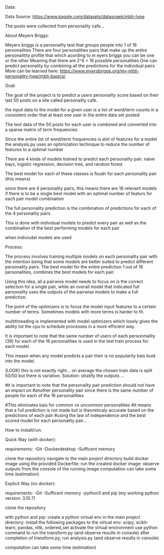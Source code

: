 Data: 

Data Source:
https://www.kaggle.com/datasets/datasnaek/mbti-type

The posts were collected from personailty cafe...


About Meyers Briggs:

Meyers briggs is a personailty test that groups people into 1 of 16 personailties
There are four personalities pairs that make up the entire personailtity profile that which acording to m eyers briggs you can be one or the other
Meaning that there are 2^4 = 16 possible personalities
One can predict personality by combining all the predictions for the individual pairs
More can be learned here:
https://www.myersbriggs.org/my-mbti-personality-type/mbti-basics/ 



Goal:

The goal of the project is to predict a users personailty score based on their last 50 posts on a site called personailty cafe.

the input data to the model for a given user is a list of word/term counts in a consistent order that at least one user in the entire data set posted

The text data of the 50 posts for each user is combined and converted into a sparse matrix of term frequencies 

Since the entire list of word/term frequencies is alot of features for a model the analysis.py uses an optimization technique to reduce the number of features to a optimal number

There are 4 kinds of models trained to predict each personailty pair: naive bays, logistic regression, decision tree, and random forest

The best model for each of these classes is foudn for each personality pair (this means)

since there are 4 personality pairs, this means there are 16 relevant models if there is to be a single best model with an optimal number of featurs for each pair model combination





The full personality prediction is the combination of predictions for each of the 4 personality pairs 




This is done with individual models to predict every pair as well as the combination of the best performing models for each pair

when indiviudal models are used 





Process: 

The process involves training multiple models on each personality pair
with the intention being that some models are better suited to predict different personality pairs. The best model for the entire prediction 1 out of 16 personalities, combines the best models for each pair.

Using this idea, all a pairwise model needs to focus on is the correct selection for a single pair, while an overall model that indicated full personailty uses the outputs of the pairwise models to make a full prediction.

The point of the optimizers is to focus the model input features to a certain number of terms. Sometimes models with more terms is harder to fit.

multithreading is implemented with model optimizers which losely gives the ability tot the cpu to schedule processes in a more efficient way.


It is important to note that the same number of users of each personmality (39) for each of the 16 personalities is
used in the test train process for each model. 

This measn when any model predicts a pair their is no popularity bais buid into the model. 

(LOOK) this is not exactly right...
on average the chosen train data is split 50/50 but there is variation.
Solution: stratify the outputs
...


#it is important to note that the personailty pair prediction should not have an impact on 
#another personality pair since there is the same number of people for each of the 16 personalilties

#This eliminates bais for common vs uncommon personalities
#it means that a full prediction is not made but is theoreticaly accurate based on the predictions of each pair
#using the law of independence and the best scored model for each personality pair...




How to install/run:

Quick Way (with docker):

requirements:
-Git
-Dockerdesktop
-Sufficent memory

clone the repository
navigate to the main project directory
build docker image using the provided Dockerfile:
run the created docker image:
observe outputs from the console of the running image
computation can take some time (estimation)



Explicit Way (no docker):

requirements:
-Git
-Sufficent memory
-python3 and pip (my working python version: 3.10.7)

clone the repository

with python and pip:
create a python virtual env in the main project directory:
install the following packages to the virtual env:
scipy, scikit-learn, pandas, nltk, ordered_set
activate the virtual environment
use python command to run the transform.py (and observe results in console)
after completion of transform.py, run analysis.py (and observe results in console)

computation can take some time (estimation)




